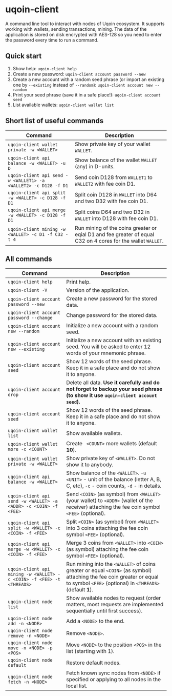 # uqoin-client

A command line tool to interact with nodes of Uqoin ecosystem. It supports
working with wallets, sending transactions, mining. The data of the application
is stored on disk encrypted with AES-128 so you need to enter the password
every time to run a command.

## Quick start

1. Show help: `uqoin-client help`
2. Create a new password: `uqoin-client account password --new`
3. Create a new account with a random seed phrase (or import an existing one by 
`--existing` instead of `--random`): `uqoin-client account new --random`
4. Print your seed phrase (save it in a safe place!): `uqoin-client account seed`
5. List available wallets: `uqoin-client wallet list`

## Short list of useful commands

| Command | Description |
|---|---|
| `uqoin-client wallet private -w <WALLET>` | Show private key of your wallet `WALLET`. |
| `uqoin-client api balance -w <WALLET> -u D` | Show balance of the wallet `WALLET` (any) in D-units. |
| `uqoin-client api send -w <WALLET1> -a <WALLET2> -c D128 -f D1` | Send coin D128 from `WALLET1` to `WALLET2` with fee coin D1. |
| `uqoin-client api split -w <WALLET> -c D128 -f D1` | Split coin D128 in `WALLET` into D64 and two D32 with fee coin D1. |
| `uqoin-client api merge -w <WALLET> -c D128 -f D1` | Split coins D64 and two D32 in `WALLET` into D128 with fee coin D1. |
| `uqoin-client mining -w <WALLET> -c D1 -f C32 -t 4` | Run mining of the coins greater or eqial D1 and fee greater of equal C32 on 4 cores for the wallet `WALLET`. |

## All commands

| Command | Description |
|---|---|
| `uqoin-client help` | Print help. |
| `uqoin-client -V` | Version of the application. |
| `uqoin-client account password --new` | Create a new password for the stored data. |
| `uqoin-client account password --change` | Change password for the stored data. |
| `uqoin-client account new --random` | Initialize a new account with a random seed. |
| `uqoin-client account new --existing` | Initialize a new account with an existing seed. You will be asked to enter 12 words of your mnemonic phrase. |
| `uqoin-client account seed` | Show 12 words of the seed phrase. Keep it in a safe place and do not show it to anyone. |
| `uqoin-client account drop` | Delete all data. **Use it carefully and do not forget to backup your seed phrase (to show it use `uqoin-client account seed`).** |
| `uqoin-client account seed` | Show 12 words of the seed phrase. Keep it in a safe place and do not show it to anyone. |
| `uqoin-client wallet list` | Show available wallets. |
| `uqoin-client wallet more -c <COUNT>` | Create ` <COUNT>` more wallets (default **10**). |
| `uqoin-client wallet private -w <WALLET>` | Show private key of `<WALLET>`. Do not show it to anybody. |
| `uqoin-client api balance -w <WALLET>` | Show balance of the `<WALLET>`. `-u <UNIT>` - unit of the balance (letter A, B, C, etc), `-c` - coin counts, `-d` - in details. |
| `uqoin-client api send -w <WALLET> -a <ADDR> -c <COIN> -f <FEE>` | Send `<COIN>` (as symbol) from `<WALLET>` (your wallet) to `<ADDR>` (wallet of the receiver) attaching the fee coin symbol `<FEE>` (optional). |
| `uqoin-client api split -w <WALLET> -c <COIN> -f <FEE>` | Split `<COIN>` (as symbol) from `<WALLET>` into 3 coins attaching the fee coin symbol `<FEE>` (optional). |
| `uqoin-client api merge -w <WALLET> -c <COIN> -f <FEE>` | Merge 3 coins from `<WALLET>` into `<COIN>` (as symbol) attaching the fee coin symbol `<FEE>` (optional). |
| `uqoin-client api mining -w <WALLET> -c <COIN> -f <FEE> -t <THREADS>` | Run mining into the `<WALLET>` of coins greater or equal `<COIN>` (as symbol) attaching the fee coin greater or equal to symbol `<FEE>` (optional) in `<THREADS>` (default **1**). |
| `uqoin-client node list` | Show available nodes to request (order matters, most requests are implemented sequentially until first success). |
| `uqoin-client node add -n <NODE>` | Add a `<NODE>` to the end. |
| `uqoin-client node remove -n <NODE>` | Remove `<NODE>`. |
| `uqoin-client node move -n <NODE> -p <POS>` | Move `<NODE>` to the position `<POS>` in the list (starting with 1). |
| `uqoin-client node default` | Restore default nodes. |
| `uqoin-client node fetch -n <NODE>` | Fetch known sync nodes from `<NODE>` if specified or applying to all nodes in the local list. |
